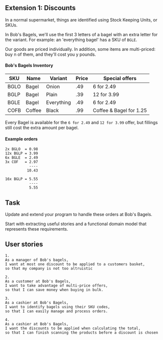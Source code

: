 ## Extension 1: Discounts

In a normal supermarket, things are identified using Stock Keeping Units, or SKUs.

In Bob's Bagels, we'll use the first 3 letters of a bagel with an extra letter for the variant. For example: an 'everything bagel' has a SKU of `BGLE`.

Our goods are priced individually. In addition, some items are multi-priced: buy n of them, and they'll cost you y pounds.

#### Bob's Bagels Inventory

| SKU  | Name   | Variant    | Price | Special offers          |
|------|--------|------------|-------|-------------------------|
| BGLO | Bagel  | Onion      | .49   | 6 for 2.49              |
| BGLP | Bagel  | Plain      | .39   | 12 for 3.99             |
| BGLE | Bagel  | Everything | .49   | 6 for 2.49              |
| COFB | Coffee | Black      | .99   | Coffee & Bagel for 1.25 |

Every Bagel is available for the `6 for 2.49` and `12 for 3.99` offer, but fillings still cost the extra amount per bagel.

#### Example orders
```
2x BGLO  = 0.98
12x BGLP = 3.99
6x BGLE  = 2.49
3x COF   = 2.97
           ----
          10.43
```

```
16x BGLP = 5.55
           ----
           5.55
```

## Task

Update and extend your program to handle these orders at Bob's Bagels.

Start with extracting useful stories and a functional domain model that represents these requirements.

## User stories

```
1. 
As a manager of Bob's bagels,
I want at most one discount to be applied to a customers basket,
so that my company is not too altruistic
```

``` 
2.
As a customer at Bob's Bagels,
I want to take advantage of multi-price offers,
so that I can save money when buying in bulk.
``` 

```
3. 
As a cashier at Bob's Bagels,
I want to identify bagels using their SKU codes,
so that I can easily manage and process orders.
```

```
4. 
As a cashier at Bob's Bagels,
I want the discounts to be applied when calculating the total,
so that I can finish scanning the products before a discount is chosen
```